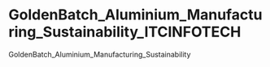 # GoldenBatch_Aluminium_Manufacturing_Sustainability_ITCINFOTECH
GoldenBatch_Aluminium_Manufacturing_Sustainability
